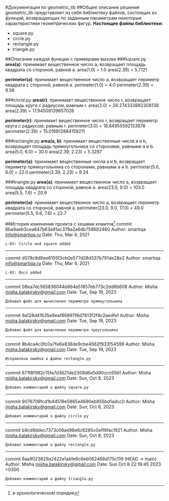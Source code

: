 #Документация по geometric_lib
##Общее описание решения
geometric_lib представляет из себя библиотеку файлов, состоящих из функций, возвращающих по заданным параметрам некоторые характеристики геометрических фигур.
__Настоящие файлы библиотеки:__
- square.py
- circle.py
- rectangle.py
- triangle.py

##Описание каждой функции с примерами вызова
###square.py
__area(a)__: принимает вещественное число a, возвращает площадь квадрата со стороной, равной a.
area(1.0) = 1.0
area(2.39) = 5.7121

__perimeter(a)__: принимает вещественное число a, возвращает периметр квадрата с стороной, равной a.
perimeter(1.0) = 4.0
perimeter(2.39) = 9.56

###circle.py
__area(r)__: принимает вещественное число r, возвращает площадь круга с радиусом, равным r.
area(3.0) = 28.274333882308138
area(2.39) = 17.94509139657026

__perimeter(r)__: принимает вещественное число r, возвращает периметр круга с радиусом, равным r.
perimeter(3.0) = 18.84955592153876
perimeter(2.39) = 15.016812884159211

###rectangle.py
__area(a, b)__: принимает вещественные числа a и b, возвращает площадь прямоугольника со сторонами, равными a и b.
area(5.0, 6.0) = 30.0
area(2.39, 2.23) = 5.3297

__perimeter(a)__: принимает вещественные числа a и b, возвращает периметр прямоугольника со сторонами, равными a и b.
perimeter(5.0, 6.0) = 22.0
perimeter(2.39, 2.23) = 9.24

###triangle.py
__area(a)__: принимает вещественное число a, возвращает площадь квадрата со стороной, равной a.
area(23.0, 9.0) = 103.5
area(5.5, 7.6) = 20.9

__perimeter(a)__: принимает вещественное число a, возвращает периметр квадрата co стороной, равной a.
perimeter(23.0, 9.0, 17.0) = 49.0
perimeter(5.5, 9.6, 7.6) = 22.7

##История изменения проекта с хешами комитов[^1]
commit 8ba9aeb3cea847b63a91ac378a2a6db758682460
Author: smartiqa <info@smartiqa.ru>
Date:   Thu, Mar 4, 2021

    L-03: Circle and square added
---
commit d078c8d9ee6155f3cb0e577d28d337b791de28e2
Author: smartiqa <info@smartiqa.ru>
Date:   Thu, Mar 4, 2021

    L-03: Docs added
---
commit 08ea7dc565836044b864e51857eb773c2dd6b608
Author: Misha <misha.balakirsky@gmail.com>
Date:   Tue, Sep 19, 2023

    Добавил файл для вычисления периметра прямоугольника
---
commit 9a128d41635e9eaf86897f8d7813f2f9c2aedfe1
Author: Misha <misha.balakirsky@gmail.com>
Date:   Tue, Sep 19, 2023

    Добавил файл для вычисления периметра треугольника
---
commit 8b4ca4c0fc0a7fe6e836de9cbe4662f933f54599
Author: Misha <misha.balakirsky@gmail.com>
Date:   Tue, Sep 19, 2023

    Исправлена ошибка в файле rectangle.py
---
commit 671f8f982c15fa7d3621de2308d6e5d90ccc65b1
Author: Misha <misha.balakirsky@gmail.com>
Date:   Sun, Oct 8, 2023

    Добавил комментарий к файлу square.py
---
commit 9076709fcd1b44519e5865e4690eb855bd1adcc0
Author: Misha <misha.balakirsky@gmail.com>
Date:   Sun, Oct 8, 2023

    Добавил комментарий к файлу circle.py
---
commit b9cd9ddec7373c06ae96e6c6285c0a1f6fac1921
Author: Misha <misha.balakirsky@gmail.com>
Date:   Sun, Oct 8, 2023

    Добавил комментарий к файлу rectangle.py
---
commit 6aa9023629a2422e1abfe6c6eb062468d175c119 (HEAD -> main)
Author: Misha <misha.balakirsky@gmail.com>
Date:   Sun Oct 8 22:19:45 2023 +0300

    Добавил комментарий к файлу triangle.py

[^1]: в хронологическом порядке